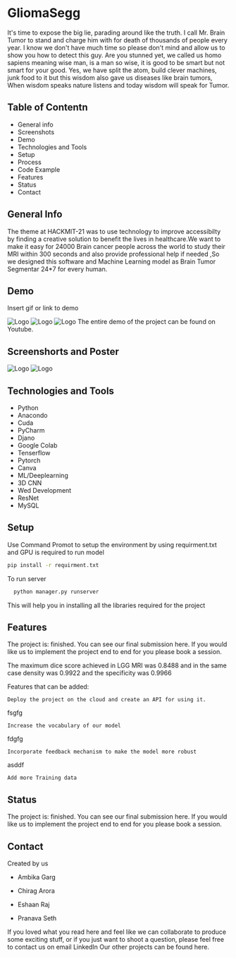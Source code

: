 
# GliomaSegg

It's time to expose the big lie, parading around like the truth. I call Mr. Brain Tumor to stand and charge him with for death of thousands of people every year. I know we don't have much time so please don't mind and allow us to show you how to detect this guy. Are you stunned yet, we called us homo sapiens meaning wise man, is a man so wise, it is good to be smart but not smart for your good. Yes, we have split the atom, build clever machines, junk food to it but this wisdom also gave us diseases like brain tumors, When wisdom speaks nature listens and today wisdom will speak for Tumor.


## Table of Contentn 
* General info 
* Screenshots
* Demo
* Technologies and Tools 
* Setup
* Process
* Code Example 
* Features
* Status
* Contact 
  
## General Info

The theme at HACKMIT-21 was to use technology to improve accessibilty by finding a creative solution to benefit the lives in healthcare.We want to make it easy for 24000 Brain cancer people across the world to study their MRI within 300 seconds and also provide professional help if needed ,So we designed this software and Machine Learning model as Brain Tumor Segmentar 24*7 for every human.

## Demo

Insert gif or link to demo

  
![Logo](https://dev-to-uploads.s3.amazonaws.com/uploads/articles/th5xamgrr6se0x5ro4g6.png)
![Logo](https://dev-to-uploads.s3.amazonaws.com/uploads/articles/th5xamgrr6se0x5ro4g6.png)
![Logo](https://dev-to-uploads.s3.amazonaws.com/uploads/articles/th5xamgrr6se0x5ro4g6.png)
The entire demo of the project can be found on Youtube.

    
## Screenshorts and Poster

![Logo](https://dev-to-uploads.s3.amazonaws.com/uploads/articles/th5xamgrr6se0x5ro4g6.png)
![Logo](https://dev-to-uploads.s3.amazonaws.com/uploads/articles/th5xamgrr6se0x5ro4g6.png)

  
## Technologies and Tools 

* Python
* Anacondo
* Cuda
* PyCharm
* Djano
* Google Colab
* Tenserflow
* Pytorch
* Canva
* ML/Deeplearning
* 3D CNN
* Wed Development 
* ResNet
* MySQL 
  
## Setup

Use Command Promot to setup the environment by using requirment.txt and GPU is required to run model

```bash
pip install -r requirment.txt
```

To run server 

```bash
  python manager.py runserver
```

This will help you in installing all the libraries required for the project

  
## Features

The project is: finished. You can see our final submission here. If you would like us to implement the project end to end for you please book a session.

The maximum dice score achieved in LGG MRI was 0.8488 and in the same case density was 0.9922 and the specificity was 0.9966

Features that can be added:

    Deploy the project on the cloud and create an API for using it.
fsgfg

    Increase the vocabulary of our model 
fdgfg

    Incorporate feedback mechanism to make the model more robust
asddf

    Add more Training data
    
## Status
The project is: finished. You can see our final submission here. If you would like us to implement the project end to end for you please book a session.




  ## Contact


Created by us 

* Ambika Garg

* Chirag Arora

* Eshaan Raj

* Pranava Seth

If you loved what you read here and feel like we can collaborate to produce some exciting stuff, or if you just want to shoot a question, please feel free to contact us on email LinkedIn Our other projects can be found here.


